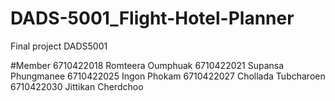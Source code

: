# DADS-5001_Flight-Hotel-Planner
Final project DADS5001

#Member
6710422018 	Romteera Oumphuak 
6710422021 	Supansa Phungmanee 
6710422025    	Ingon Phokam 
6710422027 	Chollada Tubcharoen 
6710422030 	Jittikan Cherdchoo
